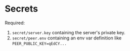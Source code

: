 
# Secrets

Required:

1. `secret/server.key` containing the server's private key.
2. `secret/peer.env` containing an env var definition like `PEER_PUBLIC_KEY=qEdCY...`

